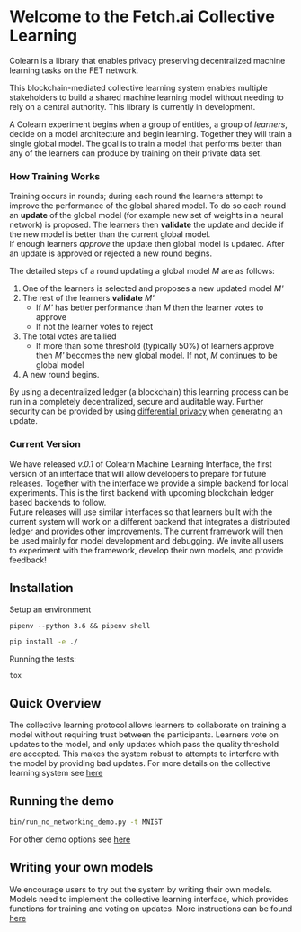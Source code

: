 # Welcome to the Fetch.ai Collective Learning

Colearn is a library that enables privacy preserving decentralized machine learning tasks on the FET network.

This blockchain-mediated collective learning system enables multiple stakeholders to build a shared machine learning model without needing to rely on a central authority. This library is currently in development. 

A Colearn experiment begins when a group of entities, a group of *learners*, decide on a model architecture and begin learning. Together they will train a single global model. The goal is to train a model that performs better than any of the learners can produce by training on their private data set. 

### How Training Works

Training occurs in rounds; during each round the learners attempt to improve the performance of the global shared model. 
To do so each round an **update** of the global model (for example new set of weights in a neural network) is proposed. 
The learners then **validate** the update and decide if the new model is better than the current global model.  
If enough learners *approve* the update then global model is updated. After an update is approved or rejected a new round begins. 

The detailed steps of a round updating a global model *M* are as follows:
1. One of the learners is selected and proposes a new updated model *M'*
2. The rest of the learners **validate** *M'*
   - If *M'* has better performance than *M* then the learner votes to approve
   - If not the learner votes to reject
3. The total votes are tallied
   - If more than some threshold (typically 50%) of learners approve then *M'* becomes the new global model. If not, *M* continues to be global model
4. A new round begins. 

By using a decentralized ledger (a blockchain) this learning process can be run in a completely decentralized, secure and auditable way. Further security can be provided by using [differential privacy](https://en.wikipedia.org/wiki/Differential_privacy) when generating an update.

### Current Version

We have released *v.0.1* of Colearn Machine Learning Interface, the first version of an interface that will allow developers to prepare for future releases. 
Together with the interface we provide a simple backend for local experiments. This is the first backend with upcoming blockchain ledger based backends to follow.  
Future releases will use similar interfaces so that learners built with the current system will work on a different backend that integrates a distributed ledger and provides other improvements.
The current framework will then be used mainly for model development and debugging.
We invite all users to experiment with the framework, develop their own models, and provide feedback!

## Installation
Setup an environment

`pipenv --python 3.6 && pipenv shell`

```bash
pip install -e ./
```
Running the tests:
```
tox
```

## Quick Overview
The collective learning protocol allows learners to collaborate on training a model without requiring trust between the participants. Learners vote on updates to the model, and only updates which pass the quality threshold are accepted. This makes the system robust to attempts to interfere with the model by providing bad updates. For more details on the collective learning system see [here](docs/about.md)

## Running the demo
```bash
bin/run_no_networking_demo.py -t MNIST
``` 
For other demo options see [here](docs/demo.md)

## Writing your own models
We encourage users to try out the system by writing their own models. Models need to implement the collective learning interface, which provides functions for training and voting on updates. More instructions can be found [here](docs/customisation.md)
